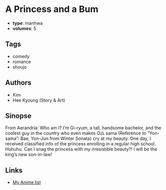 # A Princess and a Bum

-   **type**: manhwa
-   **volumes**: 5

## Tags

-   comedy
-   romance
-   shoujo

## Authors

-   Kim
-   Hee Kyoung (Story & Art)

## Sinopse

From Aerandria:
Who am I? I’m Gi-ryum, a tall, handsome bachelor, and the coolest guy in the country who even makes O△ sama (Reference to “Yon-sama”: Bae, Yon-Jun from Winter Sonata) cry at my beauty. One day, I received classified info of the princess enrolling in a regular high school. Huhuhu. Can I snag the princess with my irresistible beauty?! I will be the king’s new son-in-law!

## Links

-   [My Anime list](https://myanimelist.net/manga/12464/A_Princess_and_a_Bum)
